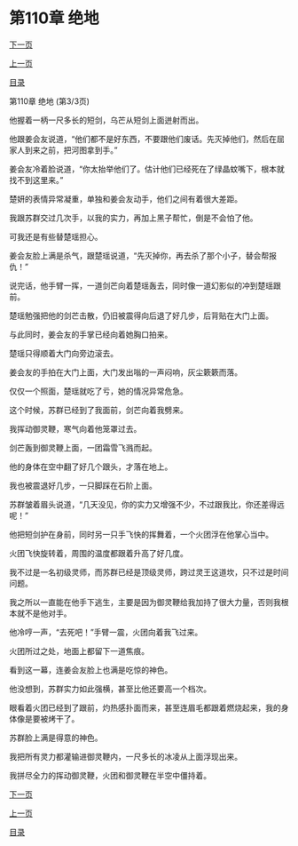 <h1>第110章  绝地</h1>
            <div><p><a href="./330_%E7%AC%AC111%E7%AB%A0_%E6%B2%B3%E7%A5%9E%E7%8E%BA.md">下一页</a></p><p><a href="./328_%E7%AC%AC110%E7%AB%A0_%E7%BB%9D%E5%9C%B0.md">上一页</a></p><p><a href="../">目录</a></p></div>
            <div><p>第110章  绝地 (第3/3页)</p><p>他握着一柄一尺多长的短剑，乌芒从短剑上面迸射而出。</p><p>他跟姜会友说道，“他们都不是好东西，不要跟他们废话。先灭掉他们，然后在屈家人到来之前，把河图拿到手。”</p><p>姜会友冷着脸说道，“你太抬举他们了。估计他们已经死在了绿晶蚊嘴下，根本就找不到这里来。”</p><p>楚妍的表情异常凝重，单独和姜会友动手，他们之间有着很大差距。</p><p>我跟苏群交过几次手，以我的实力，再加上黑子帮忙，倒是不会怕了他。</p><p>可我还是有些替楚瑶担心。</p><p>姜会友脸上满是杀气，跟楚瑶说道，“先灭掉你，再去杀了那个小子，替会帮报仇！”</p><p>说完话，他手臂一挥，一道剑芒向着楚瑶轰去，同时像一道幻影似的冲到楚瑶跟前。</p><p>楚瑶勉强把他的剑芒击散，仍旧被震得向后退了好几步，后背贴在大门上面。</p><p>与此同时，姜会友的手掌已经向着她胸口拍来。</p><p>楚瑶只得顺着大门向旁边滚去。</p><p>姜会友的手拍在大门上面，大门发出嗡的一声闷响，灰尘簌簌而落。</p><p>仅仅一个照面，楚瑶就吃了亏，她的情况异常危急。</p><p>这个时候，苏群已经到了我面前，剑芒向着我劈来。</p><p>我挥动御灵鞭，寒气向着他笼罩过去。</p><p>剑芒轰到御灵鞭上面，一团霜雪飞溅而起。</p><p>他的身体在空中翻了好几个跟头，才落在地上。</p><p>我也被震退好几步，一只脚踩在石阶上面。</p><p>苏群皱着眉头说道，“几天没见，你的实力又增强不少，不过跟我比，你还差得远呢！”</p><p>他把短剑护在身前，同时另一只手飞快的挥舞着，一个火团浮在他掌心当中。</p><p>火团飞快旋转着，周围的温度都跟着升高了好几度。</p><p>我不过是一名初级灵师，而苏群已经是顶级灵师，跨过灵王这道坎，只不过是时间问题。</p><p>我之所以一直能在他手下逃生，主要是因为御灵鞭给我加持了很大力量，否则我根本就不是他对手。</p><p>他冷哼一声，“去死吧！”手臂一震，火团向着我飞过来。</p><p>火团所过之处，地面上都留下一道焦痕。</p><p>看到这一幕，连姜会友脸上也满是吃惊的神色。</p><p>他没想到，苏群实力如此强横，甚至比他还要高一个档次。</p><p>眼看着火团已经到了跟前，灼热感扑面而来，甚至连眉毛都跟着燃烧起来，我的身体像是要被烤干了。</p><p>苏群脸上满是得意的神色。</p><p>我把所有灵力都灌输进御灵鞭内，一尺多长的冰凌从上面浮现出来。</p><p>我拼尽全力的挥动御灵鞭，火团和御灵鞭在半空中僵持着。</p></div>
            <div><p><a href="./330_%E7%AC%AC111%E7%AB%A0_%E6%B2%B3%E7%A5%9E%E7%8E%BA.md">下一页</a></p><p><a href="./328_%E7%AC%AC110%E7%AB%A0_%E7%BB%9D%E5%9C%B0.md">上一页</a></p><p><a href="../">目录</a></p></div>